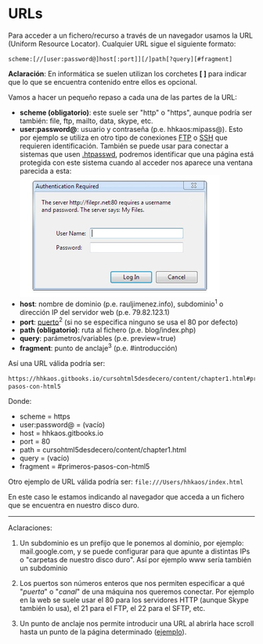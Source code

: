 # URLs

Para acceder a un fichero/recurso a través de un navegador usamos la URL (Uniform Resource Locator). Cualquier URL sigue el siguiente formato:

```
scheme:[//[user:password@]host[:port]][/]path[?query][#fragment]
```

**Aclaración**: En informática se suelen utilizan los corchetes **[ ]** para indicar que lo que se encuentra contenido entre ellos es opcional.

Vamos a hacer un pequeño repaso a cada una de las partes de la URL:

* **scheme (obligatorio)**: este suele ser "http" o "https", aunque podría ser también: file, ftp, mailto, data, skype, etc.
* **user:password@**: usuario y contraseña (p.e. hhkaos:mipass@). Esto por ejemplo se utiliza en otro tipo de conexiones [FTP](https://es.wikipedia.org/wiki/File_Transfer_Protocol) o [SSH](https://es.wikipedia.org/wiki/Secure_Shell) que requieren identificación. También se puede usar para conectar a sistemas que usen [.htpasswd](https://en.wikipedia.org/wiki/.htpasswd), podremos identificar que una página está protegida con este sistema cuando al acceder nos aparece una ventana parecida a esta:<br>![](../images/htpasswd.jpg)
* **host**: nombre de dominio (p.e. rauljimenez.info), subdominio<sup>1</sup> o dirección IP del servidor web (p.e. 79.82.123.1)
* **port**: [puerto](https://es.wikipedia.org/wiki/Puerto_de_red)<sup>2</sup> (si no se especifica ninguno se usa el 80 por defecto)
* **path (obligatorio)**: ruta al fichero (p.e. blog/index.php)
* **query**: parámetros/variables (p.e. preview=true)
* **fragment**: punto de anclaje<sup>3</sup> (p.e. #introducción)

Así una URL válida podría ser:
```
https://hhkaos.gitbooks.io/cursohtml5desdecero/content/chapter1.html#primeros-pasos-con-html5
```
Donde:
- scheme = https
- user:password@ = (vacío)
- host = hhkaos.gitbooks.io
- port = 80
- path = cursohtml5desdecero/content/chapter1.html
- query = (vacío)
- fragment = #primeros-pasos-con-html5 

Otro ejemplo de URL válida podría ser: ```file:///Users/hhkaos/index.html```

En este caso le estamos indicando al navegador que acceda a un fichero que se encuentra en nuestro disco duro.

---
Aclaraciones:

1. Un subdominio es un prefijo que le ponemos al dominio, por ejemplo: mail.google.com, y se puede configurar para que apunte a distintas IPs o "carpetas de nuestro disco duro". Así por ejemplo www sería también un subdominio

2. Los puertos son números enteros que nos permiten especificar a qué "*puerta*" o "*canal*" de una máquina nos queremos conectar. Por ejemplo en la web se suele usar el 80 para los servidores HTTP (aunque Skype también lo usa), el 21 para el FTP, el 22 para el SFTP, etc.

3. Un punto de anclaje nos permite introducir una URL al abrirla hace scroll hasta un punto de la página determinado ([ejemplo](https://es.wikipedia.org/wiki/HTML#C.C3.B3digos_HTML_b.C3.A1sicos)).